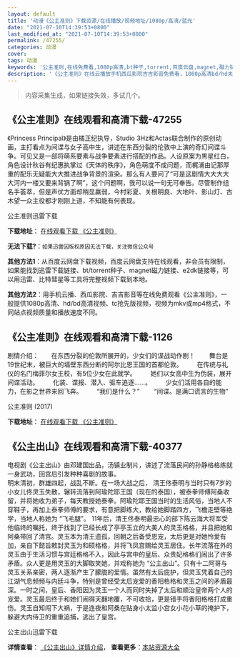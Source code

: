 ```yaml
---
layout: default
title: '动漫《公主准则》下载资源/在线播放/视频地址/1080p/高清/蓝光'
date: "2021-07-10T14:39:53+0800"
last_modified_at: "2021-07-10T14:39:53+0800"
permalink: /47255/
categories: 动漫
cover:
tags: 动漫
keywords: '公主准则,在线免费看,1080p高清,bt种子,torrent,百度云盘,magnet,磁力链,迅雷下载资源'
description: '《公主准则》在线云播放手机西瓜影院吉吉影音免费看，1080p高清bd/hd未删减完整版和tc抢先枪版，mkv/mp4格式，附带bt/torrent种子、magnet/磁力链、百度云盘、网盘资源迅雷下载链接'
---
```


>内容采集生成，如果链接失效，多试几个。


## 《公主准则》在线观看和高清下载-47255

《Princess Principal》是由橘正纪执导，Studio 3Hz和Actas联合制作的原创动画，主打看点为间谍与女子高中生，讲述在东西分裂的伦敦中上演的奇幻间谍斗争。可见又是一部将萌系要素与战争要素进行搭配的作品。人设原案为黒星红白，角色设计秋谷有纪惠执掌过《天体的秩序》，角色萌度不成问题，而梶浦由记那厚重的配乐无疑能大大推进战争背景的渲染。那么有人要问了“可是这剧情大大大大大河内一楼又要来背锅了啊”，这个问题啊，我可以说一句无可奉告。尽管制作组名手荟萃，但是声优方面却稍显羸弱，今村彩夏、关根明良、大地叶、影山灯、古木望一众主役都才刚刚上道，不知能有何表现。


公主准则迅雷下载

**下载地址**： [在线观看下载 《公主准则》](https://www.993dy.com//vod-detail-id-26705.html) 


**无法下载?**：`如果迅雷因版权原因无法下载，关注微信公众号 `

**其他方法1**：从百度云网盘下载视频，百度云网盘支持在线观看，非会员有限制，如果能找到迅雷下载链接、bt/torrent种子、magnet磁力链接、e2dk链接等，可以用迅雷、比特彗星等工具将完整视频下载到本地。

**其他方法2**：用手机云播、西瓜影院、吉吉影音等在线免费观看《公主准则》，一般提供1080p高清、hd/bd高清视频、tc抢先版视频，视频为mkv或mp4格式，不同站点视频质量和播放速度不同。


## 《公主准则》在线观看和高清下载-1126

剧情介绍：　　在东西分裂的伦敦所展开的，少女们的谍战动作剧！ 　　舞台是19世纪末，被巨大的墙壁东西分断的阿尔比恩王国的首都伦敦。 　　在传统与礼仪的名门梅菲尔女王校，有5位少女在此就学。 　　她们以女高中生为伪装，展开间谍活动。 　　化装、谍报、潜入、驱车追逐……。 　　少女们活用各自的能力，在影之世界来回飞奔。 　　“我们是什么？” 　　“间谍。是满口谎言的生物”


公主准则 (2017)

**下载地址**： [在线观看下载 《公主准则》](https://www.btbtdy.me/btdy/dy11202.html) 


## 《公主出山》在线观看和高清下载-40377

电视剧《公主出山》由邓建国出品，汤镇业制片，讲述了流落民间的孙静格格练就一身武功，回宫后引发种种喜剧的故事。<br />明末清初，群雄四起，战乱不断。在一场大战之后， 清王佟泰明与当时只有7岁的小女儿佟灵玉失散，辗转流落到阿瑜陀耶王国（现在的泰国），被泰拳师傅阿桑收留，并将她收为弟子，每天教授她泰拳。阿瑜陀耶王国当时的生活风俗，当地人不穿鞋子，再加上泰拳师傅的要求，有意把脚练大，教给她脚踏四方，飞檐走壁等绝学，当地人称她为 “飞毛腿&rdquo;。 11年后，清王佟泰明最忠心的部下陈云海大将军受他临终的嘱托，终于找到了已经长成了亭亭玉立的大美人的灵玉格格，并且把她和阿桑带回了清宫。灵玉本为清王遗孤，回朝之后备受恩宠，太后更是对她怜爱有加，亲自下懿旨敕封灵玉为和硕格格，并将飞凤宫赐给灵玉居住。长年流落在外的灵玉由于生活习惯与宫廷格格不入，因此与宫中的皇后、众贵妃格格们闹出了许多矛盾。众人更是用灵玉的大脚取笑她，并戏称她为 “公主出山”。只有十二阿哥与灵玉关系亲密，两人逐渐产生了朦胧的爱情。虽然有太后庇护，但灵玉凭着自己的江湖气息频频与内廷斗争，特别是曾经受太后宠爱的香阳格格和灵玉之间的矛盾最深。一时之间，皇后、香阳因为灵玉一个人而同时失掉了太后和顺治皇帝两个人的宠爱。灵玉最后终于和她们闹得天翻地覆，不可收拾，更是错手将香阳格格打成重伤。灵玉自知闯下大祸，于是连夜和阿桑在贴身小太监小宫女小花小草的掩护下，躲避大内侍卫的重重追捕，逃出了皇宫。


公主出山迅雷下载

**详情查看**： [《公主出山》详情介绍](/movie/40377/)， **查看更多**：[本站资源大全](/movie/t/all/)

